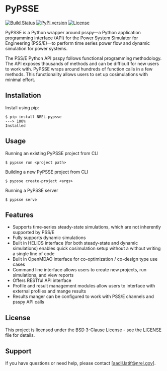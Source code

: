 
# PyPSSE

[![Build Status](https://travis-ci.org/your_username/your_package.svg?branch=master)](https://travis-ci.org/your_username/your_package)
[![PyPI version](https://badge.fury.io/py/your-package.svg)](https://badge.fury.io/py/your-package)
[![License](https://img.shields.io/badge/lincese-BSD3-blue)](https://opensource.org/licenses/BSD3)



PyPSSE is a Python wrapper around psspy—a Python application programming interface (API) for the Power System Simulator for Engineering (PSS/E)—to perform time series power flow and dynamic simulation for power systems.

The PSS/E Python API psspy follows functional programming methodology. The API exposes thousands of methods and can be difficult for new users to work with. PyPSSE wraps around hundreds of function calls in a few methods. This functionality allows users to set up cosimulations with minimal effort.

## Installation

Install using pip:

<!-- termynal -->

```
$ pip install NREL-pypsse
---> 100%
Installed
```

## Usage

Running an existing PyPSSE project from CLI

<!-- termynal -->

```
$ pypsse run <project path>
```

Building a new PyPSSE project from CLI

<!-- termynal -->

```
$ pypsse create-project <args>
```

Running a PyPSSE server

<!-- termynal -->

```
$ pypsse serve
```

## Features

- Supports time-series steady-state simulations, which are not inherently supported by PSS/E
- Fully supports dynamic simulations
- Built in HELICS interface (for both steady-state and dynamic simulations) enables quick cosimulation setup without a without writing a single line of code
- Built in OpenMDAO interface for co-optimization / co-design type use cases 
- Command line interface allows users to create new projects, run simulations, and view reports
- Offers RESTful API interface
- Profile and result management modules allow users to interface with external profiles and mange results
- Results manger can be configured to work with PSS/E channels and psspy API calls

## License

This project is licensed under the BSD 3-Clause License - see the [LICENSE](LICENSE) file for details.

## Support

If you have questions or need help, please contact [aadil.latif@nrel.gov].
